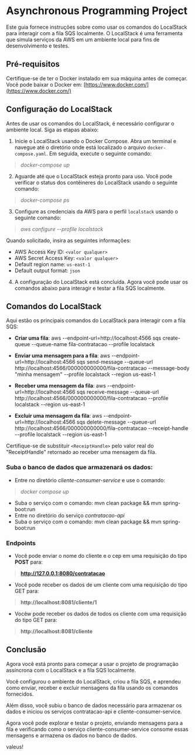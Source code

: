 # Asynchronous Programming Project

Este guia fornece instruções sobre como usar os comandos do LocalStack para interagir com a fila SQS localmente. O LocalStack é uma ferramenta que simula serviços da AWS em um ambiente local para fins de desenvolvimento e testes.

## Pré-requisitos

Certifique-se de ter o Docker instalado em sua máquina antes de começar. Você pode baixar o Docker em: [https://www.docker.com/](https://www.docker.com/)

## Configuração do LocalStack

Antes de usar os comandos do LocalStack, é necessário configurar o ambiente local. Siga as etapas abaixo:

1. Inicie o LocalStack usando o Docker Compose. Abra um terminal e navegue até o diretório onde está localizado o arquivo `docker-compose.yaml`. Em seguida, execute o seguinte comando:
> _docker-compose up_


2. Aguarde até que o LocalStack esteja pronto para uso. Você pode verificar o status dos contêineres do LocalStack usando o seguinte comando:
> _docker-compose ps_


3. Configure as credenciais da AWS para o perfil `localstack` usando o seguinte comando:
> _aws configure --profile localstack_

Quando solicitado, insira as seguintes informações:
- AWS Access Key ID:        `<valor qualquer>`
- AWS Secret Access Key:    `<valor qualquer>`
- Default region name:      `us-east-1`
- Default output format:    `json`

4. A configuração do LocalStack está concluída. Agora você pode usar os comandos abaixo para interagir e testar a fila SQS localmente.

## Comandos do LocalStack

Aqui estão os principais comandos do LocalStack para interagir com a fila SQS:

- **Criar uma fila**:
aws --endpoint-url=http://localhost:4566 sqs create-queue --queue-name fila-contratacao --profile localstack

- **Enviar uma mensagem para a fila**:
aws --endpoint-url=http://localhost:4566 sqs send-message --queue-url http://localhost:4566/000000000000/fila-contratacao --message-body "minha mensagem" --profile localstack --region us-east-1


- **Receber uma mensagem da fila**:
aws --endpoint-url=http://localhost:4566 sqs receive-message --queue-url http://localhost:4566/000000000000/fila-contratacao --profile localstack --region us-east-1


- **Excluir uma mensagem da fila**:
aws --endpoint-url=http://localhost:4566 sqs delete-message --queue-url http://localhost:4566/000000000000/fila-contratacao --receipt-handle <ReceiptHandle> --profile localstack --region us-east-1


Certifique-se de substituir `<ReceiptHandle>` pelo valor real do "ReceiptHandle" retornado ao receber uma mensagem da fila.

### Suba o banco de dados que armazenará os dados:

- Entre no diretório _cliente-consumer-service_ e use o comando:
> _docker compose up_

- Suba o serviço com o comando: mvn clean package && mvn spring-boot:run
- Entre no diretório do serviço _contratacao-api_
- Suba o serviço com o comando: mvn clean package && mvn spring-boot:run

### Endpoints
- Você pode enviar o nome do cliente e o cep em uma requisição do tipo **POST** para:
> **http://127.0.0.1:8080/contratacao**
- Você pode receber os dados de um cliente com uma requisição do tipo GET para:
> **http://localhost:8081/cliente/1**
- Vocêw pode receber os dados de todos os cliente com uma requisição do tipo GET para:
> **http://localhost:8081/cliente**

## Conclusão
Agora você está pronto para começar a usar o projeto de programação assíncrona com o LocalStack e a fila SQS localmente.

Você configurou o ambiente do LocalStack, criou a fila SQS, e aprendeu como enviar, receber e excluir mensagens da fila usando os comandos fornecidos.

Além disso, você subiu o banco de dados necessário para armazenar os dados e iniciou os serviços contratacao-api e cliente-consumer-service.

Agora você pode explorar e testar o projeto, enviando mensagens para a fila e verificando como o serviço cliente-consumer-service consome essas mensagens e armazena os dados no banco de dados.

valeus!
